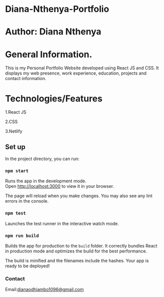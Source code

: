 # Diana-Nthenya-Portfolio

# Author: Diana Nthenya

# General Information.
This is my Personal Portfolio Website developed using React JS and CSS. It displays my web presence, work experience, education, projects and contact information.

# Technologies/Features
1.React JS

2.CSS

3.Netlify

## Set up

In the project directory, you can run:

### `npm start`

Runs the app in the development mode.\
Open [http://localhost:3000](http://localhost:3000) to view it in your browser.

The page will reload when you make changes.
You may also see any lint errors in the console.

### `npm test`

Launches the test runner in the interactive watch mode.

### `npm run build`

Builds the app for production to the `build` folder.
It correctly bundles React in production mode and optimizes the build for the best performance.

The build is minified and the filenames include the hashes.
Your app is ready to be deployed!


### Contact
Email:dianaodhiambo1096@gmail.com
